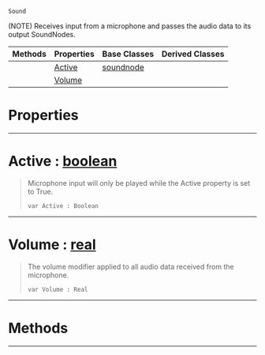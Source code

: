  `Sound`

(NOTE) Receives input from a microphone and passes the audio data to its output SoundNodes.

|Methods|Properties|Base Classes|Derived Classes|
|---|---|---|---|
| |[ Active](microphoneinputnode.md#active-zilch-engine-docum)|[soundnode](soundnode.md)| |
| |[ Volume](microphoneinputnode.md#volume-zilch-engine-docum)| | |


 #  Properties


---  
 #  Active : [boolean](../nada_base_types/boolean.md)

> Microphone input will only be played while the Active property is set to True.
> ``` lang=cpp, name=Nada
> var Active : Boolean


---  
 #  Volume : [real](../nada_base_types/real.md)

> The volume modifier applied to all audio data received from the microphone.
> ``` lang=cpp, name=Nada
> var Volume : Real


---  
 #  Methods


---  
 

 